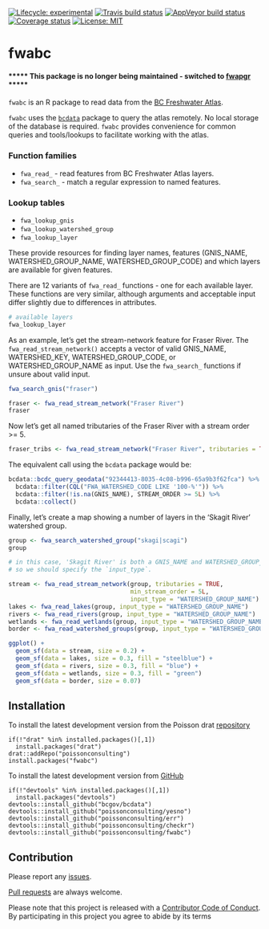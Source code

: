 
<!-- README.md is generated from README.Rmd. Please edit that file -->

[![Lifecycle:
experimental](https://img.shields.io/badge/lifecycle-experimental-orange.svg)](https://www.tidyverse.org/lifecycle/#experimental)
[![Travis build
status](https://travis-ci.org/poissonconsulting/fwabc.svg?branch=master)](https://travis-ci.org/poissonconsulting/fwabc)
[![AppVeyor build
status](https://ci.appveyor.com/api/projects/status/github/poissonconsulting/fwabc?branch=master&svg=true)](https://ci.appveyor.com/project/poissonconsulting/fwabc)
[![Coverage
status](https://codecov.io/gh/poissonconsulting/fwabc/branch/master/graph/badge.svg)](https://codecov.io/github/poissonconsulting/fwabc?branch=master)
[![License:
MIT](https://img.shields.io/badge/License-MIT-green.svg)](https://opensource.org/licenses/MIT)

# fwabc

#### \*\*\*\*\* This package is no longer being maintained - switched to [fwapgr](https://github.com/poissonconsulting/fwapgr) \*\*\*\*\*

`fwabc` is an R package to read data from the [BC Freshwater
Atlas](https://www2.gov.bc.ca/assets/gov/data/geographic/topography/fwa/fwa_user_guide.pdf).

`fwabc` uses the [`bcdata`](https://github.com/bcgov/bcdata) package to
query the atlas remotely. No local storage of the database is required.
`fwabc` provides convenience for common queries and tools/lookups to
facilitate working with the atlas.

### Function families

  - `fwa_read_` - read features from BC Freshwater Atlas layers.
  - `fwa_search_` - match a regular expression to named features.

### Lookup tables

  - `fwa_lookup_gnis`
  - `fwa_lookup_watershed_group`
  - `fwa_lookup_layer`

These provide resources for finding layer names, features (GNIS\_NAME,
WATERSHED\_GROUP\_NAME, WATERSHED\_GROUP\_CODE) and which layers are
available for given features.

There are 12 variants of `fwa_read_` functions - one for each available
layer. These functions are very similar, although arguments and
acceptable input differ slightly due to differences in attributes.

``` r
# available layers
fwa_lookup_layer
```

As an example, let’s get the stream-network feature for Fraser River.
The `fwa_read_stream_network()` accepts a vector of valid GNIS\_NAME,
WATERSHED\_KEY, WATERSHED\_GROUP\_CODE, or WATERSHED\_GROUP\_NAME as
input. Use the `fwa_search_` functions if unsure about valid input.

``` r
fwa_search_gnis("fraser") 

fraser <- fwa_read_stream_network("Fraser River")
fraser
```

Now let’s get all named tributaries of the Fraser River with a stream
order \>= 5.

``` r
fraser_tribs <- fwa_read_stream_network("Fraser River", tributaries = TRUE, named_only = TRUE, min_stream_order = 5L)
```

The equivalent call using the `bcdata` package would be:

``` r
bcdata::bcdc_query_geodata("92344413-8035-4c08-b996-65a9b3f62fca") %>%
  bcdata::filter(CQL("FWA_WATERSHED_CODE LIKE '100-%'")) %>%
  bcdata::filter(!is.na(GNIS_NAME), STREAM_ORDER >= 5L) %>%
  bcdata::collect()
```

Finally, let’s create a map showing a number of layers in the ‘Skagit
River’ watershed group.

``` r
group <- fwa_search_watershed_group("skagi|scagi")
group

# in this case, 'Skagit River' is both a GNIS_NAME and WATERSHED_GROUP_NAME,
# so we should specify the `input_type`.

stream <- fwa_read_stream_network(group, tributaries = TRUE, 
                                  min_stream_order = 5L, 
                                  input_type = "WATERSHED_GROUP_NAME")
lakes <- fwa_read_lakes(group, input_type = "WATERSHED_GROUP_NAME")
rivers <- fwa_read_rivers(group, input_type = "WATERSHED_GROUP_NAME")
wetlands <- fwa_read_wetlands(group, input_type = "WATERSHED_GROUP_NAME")
border <- fwa_read_watershed_groups(group, input_type = "WATERSHED_GROUP_NAME")

ggplot() +
  geom_sf(data = stream, size = 0.2) + 
  geom_sf(data = lakes, size = 0.3, fill = "steelblue") + 
  geom_sf(data = rivers, size = 0.3, fill = "blue") +
  geom_sf(data = wetlands, size = 0.3, fill = "green")
  geom_sf(data = border, size = 0.07) 
```

<!-- With the `fwabc` package we make these queries easier by doing much of the work in the background and by providing functions and lookup tables to search for valid feature names. For example, the above can be accomplished with: -->

<!-- ```{r bcdata, eval = FALSE} -->

<!-- fwa_search_gnis("fraser river") %>% -->

<!--   fwa_read_stream_network(named_only = TRUE, tributaries = TRUE, min_stream_order = 5L) -->

<!-- ``` -->

<!-- If you prefer to review the result without collecting (which can take a long time for large requests), use the argument `collect = FALSE`. -->

<!-- We currently provide functions for 11 datasets. Since each dataset has different attributes, acceptable x input and function arguments differ slightly for each. For example, fwa_read_watershed_group() accepts only valid WATERSHED_GROUP_CODE or WATERSHED_GROUP_NAME as input and does not provide the option to get tributaries or filter by named/stream order. -->

<!-- If you are familiar with the atlas and require greater query flexibility, then we suggest using the fantastic `bcdata` package directly. -->

## Installation

To install the latest development version from the Poisson drat
[repository](https://github.com/poissonconsulting/drat)

    if(!"drat" %in% installed.packages()[,1]) 
      install.packages("drat")
    drat::addRepo("poissonconsulting")
    install.packages("fwabc")

To install the latest development version from
[GitHub](https://github.com/poissonconsulting/fwabc)

    if(!"devtools" %in% installed.packages()[,1]) 
      install.packages("devtools")
    devtools::install_github("bcgov/bcdata")
    devtools::install_github("poissonconsulting/yesno")
    devtools::install_github("poissonconsulting/err")
    devtools::install_github("poissonconsulting/checkr")
    devtools::install_github("poissonconsulting/fwabc")

<!-- ## Usage -->

<!-- ### Function families -->

<!-- + `fwa_read_` - read features from BC Freshwater Atlas layers. -->

<!-- + `fwa_pull_` - return a modified version of some input (e.g. another input type, or tributaries of that input). -->

<!-- + `fwa_search_` - match a regular expression to official named features. -->

<!-- ### Lookup tables -->

<!-- `fwa_lookup_gnis`, `fwa_lookup_watershed_group`, `fwa_lookup_layer` provide resources for finding layer names, named features and which layers have data for particular features.  -->

<!-- ### Read  -->

<!-- Read features from available layers using the `fwa_read()` function: -->

<!-- ```{r stream} -->

<!-- library(ggplot2) -->

<!-- library(magrittr) -->

<!-- library(fwabc) -->

<!-- fwa_read(c("SKGT", 356439092), layer = "stream-network")  -->

<!-- ``` -->

<!-- All `fwa_read_` functions return a [sf](https://github.com/r-spatial/sf) object and require some combination of `WATERSHED_KEY` and `WATERSHED_GROUP_CODE` as input. -->

<!-- ```{r lookup} -->

<!-- fwa_lookup_layer -->

<!-- ``` -->

<!-- Read features from multiple layers for Skagit River watershed group: -->

<!-- ```{r layers} -->

<!-- layers <- c("stream-network", "rivers", "lakes", "watershed-groups") -->

<!-- x <- lapply(layers, function(x) fwa_read("SKGT", layer = x)) -->

<!-- names(x) <- layers -->

<!-- ggplot() +  -->

<!--     geom_sf(data = x[["watershed-groups"]], size = 0.2) + -->

<!--     geom_sf(data = x[["lakes"]], size = 0.3, fill = "steelblue") + -->

<!--     geom_sf(data = x[["rivers"]], size = 0.3, fill = "steelblue") + -->

<!--     geom_sf(data = x[["stream-network"]][x[["stream-network"]]$STREAM_ORDER > 2,], size = 0.07)  -->

<!-- ``` -->

<!-- There is a convenience function for each layer, e.g. `fwa_read_stream_network()`, `fwa_read_watershed_groups()`, `fwa_read_coastlines()` etc. -->

<!-- To read an entire layer, leave the default `x = NULL`. Some layers (e.g. `stream-network` and `watersheds`) are very large. -->

<!-- ```{r wsgroup} -->

<!-- library(rmapshaper) -->

<!-- x <- fwa_read_watershed_groups(ask = FALSE) %>% -->

<!--   # simplify with rmapshaper package -->

<!--   rmapshaper::ms_simplify()   -->

<!-- ggplot() +  -->

<!--   geom_sf(data = x, size = 0.05, aes(fill = WATERSHED_GROUP_NAME), show.legend = FALSE)  -->

<!-- ``` -->

<!-- ### Search and pull -->

<!-- `fwa_search_` and `fwa_pull_` functions can be used to find `WATERSHED_KEY` or `WATERSHED_GROUP_CODE`. -->

<!-- Match a regular expression to an official stream name (`GNIS_NAME`) or watershed group name (`WATERSHED_GROUP_NAME`): -->

<!-- ```{r search} -->

<!-- fwa_search_gnis("skagi|scagi") -->

<!-- fwa_search_watershed_group("skagi|scagi") -->

<!-- ``` -->

<!-- Pull the `WATERSHED_KEY` or `WATERSHED_GROUP_CODE` from the official name and provide to `fwa_read_`: -->

<!-- ```{r pipe} -->

<!-- stream <- fwa_search_gnis("skagi|scagi") %>% -->

<!--   fwa_pull_watershed_key() %>% -->

<!--   fwa_read_stream_network() -->

<!-- wshed <- fwa_search_watershed_group("skagi|scagi") %>% -->

<!--   fwa_pull_watershed_group_code() %>% -->

<!--   fwa_read_watershed_groups() -->

<!-- ggplot() + -->

<!--   geom_sf(data = wshed, size = 0.2) + -->

<!--   geom_sf(data = stream)  -->

<!-- ``` -->

<!-- ### Tributaries -->

<!-- Use `fwa_pull_tributaries()` to get tributaries from a `WATERSHED_KEY`: -->

<!-- ```{r tribs} -->

<!-- tribs <- fwa_search_gnis("skagit") %>% -->

<!--   fwa_pull_watershed_key() %>% -->

<!--   fwa_pull_tributaries(order = 1L) %>% -->

<!--   fwa_read_stream_network() -->

<!-- ggplot() + -->

<!--   geom_sf(data = wshed, size = 0.2) + -->

<!--   geom_sf(data = stream) + -->

<!--   geom_sf(data = tribs, size = 0.1)  -->

<!-- ``` -->

## Contribution

Please report any
[issues](https://github.com/poissonconsulting/fwabc/issues).

[Pull requests](https://github.com/poissonconsulting/fwabc/pulls) are
always welcome.

Please note that this project is released with a [Contributor Code of
Conduct](CONDUCT.md). By participating in this project you agree to
abide by its terms
